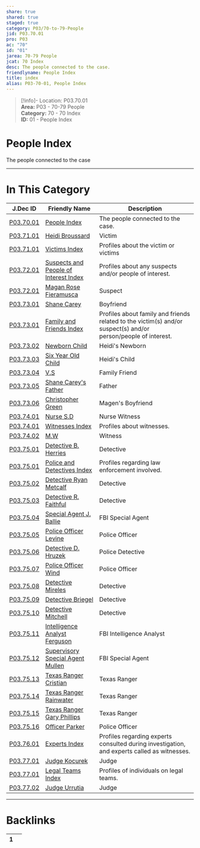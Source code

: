 ```yaml
---  
share: true  
shared: true  
staged: true  
category: P03/70-to-79-People  
jid: P03.70.01  
pro: P03  
ac: "70"  
id: "01"  
jarea: 70-79 People  
jcat: 70 Index  
desc: The people connected to the case.  
friendlyname: People Index  
title: index  
alias: P03-70-01, People Index  
---  
```

  
>[!info]- Location: P03.70.01  
>**Area:** P03 - 70-79 People  
>**Category:** 70 - 70 Index  
>**ID:** 01 - People Index  
  
# People Index  
  
The people connected to the case  
  
  
  
---  
# In This Category  
  
| J.Dec ID                                                                                                                 | Friendly Name                                                                                                                                   | Description                                                                                                    |  
| ------------------------------------------------------------------------------------------------------------------------ | ----------------------------------------------------------------------------------------------------------------------------------------------- | -------------------------------------------------------------------------------------------------------------- |  
| [P03.70.01](index.md)                                                        | [People Index](index.md)                                                                            | The people connected to the case.                                                                              |  
| [P03.71.01](./71-Victims/01-Heidi-Broussard.md)                                | [Heidi Broussard](./71-Victims/01-Heidi-Broussard.md)                                                 | Victim                                                                                                         |  
| [P03.71.01](./71-Victims/index.md)                                             | [Victims Index](./71-Victims/index.md)                                                                | Profiles about the victim or victims                                                                           |  
| [P03.72.01](./72-Suspects-and-People-of-Interest/index.md)                     | [Suspects and People of Interest Index](./72-Suspects-and-People-of-Interest/index.md)                | Profiles about any suspects and/or people of interest.                                                         |  
| [P03.72.01](./72-Suspects-and-People-of-Interest/01-Magen-Rose-Fieramusca.md)  | [Magan Rose Fieramusca](./72-Suspects-and-People-of-Interest/01-Magen-Rose-Fieramusca.md)             | Suspect                                                                                                        |  
| [P03.73.01](./73-Family-and-Friends/01-Shane-Carey.md)                         | [Shane Carey](./73-Family-and-Friends/01-Shane-Carey.md)                                              | Boyfriend                                                                                                      |  
| [P03.73.01](./73-Family-and-Friends/index.md)                                  | [Family and Friends Index](./73-Family-and-Friends/index.md)                                          | Profiles about family and friends related to the victim(s) and/or suspect(s) and/or person/people of interest. |  
| [P03.73.02](./73-Family-and-Friends/02-Newborn-Child.md)                       | [Newborn Child](./73-Family-and-Friends/02-Newborn-Child.md)                                          | Heidi's Newborn                                                                                                |  
| [P03.73.03](./73-Family-and-Friends/03-Six-Year-Old-Child.md)                  | [Six Year Old Child](./73-Family-and-Friends/03-Six-Year-Old-Child.md)                                | Heidi's Child                                                                                                  |  
| [P03.73.04](./73-Family-and-Friends/04-VS.md)                                  | [V.S](./73-Family-and-Friends/04-VS.md)                                                               | Family Friend                                                                                                  |  
| [P03.73.05](./73-Family-and-Friends/05-Shane-Careys-Father.md)                 | [Shane Carey's Father](./73-Family-and-Friends/05-Shane-Careys-Father.md)                             | Father                                                                                                         |  
| [P03.73.06](./73-Family-and-Friends/06-Christopher-Green.md)                   | [Christopher Green](./73-Family-and-Friends/06-Christopher-Green.md)                                  | Magen's Boyfriend                                                                                              |  
| [P03.74.01](./74-Witnesses/01-Nurse-SD.md)                                     | [Nurse S.D](./74-Witnesses/01-Nurse-SD.md)                                                            | Nurse Witness                                                                                                  |  
| [P03.74.01](./74-Witnesses/index.md)                                           | [Witnesses Index](./74-Witnesses/index.md)                                                            | Profiles about witnesses.                                                                                      |  
| [P03.74.02](./74-Witnesses/02-MW.md)                                           | [M.W](./74-Witnesses/02-MW.md)                                                                        | Witness                                                                                                        |  
| [P03.75.01](./75-Police-and-Detectives/01-Detective-Herries.md)                | [Detective B. Herries](./75-Police-and-Detectives/01-Detective-Herries.md)                            | Detective                                                                                                      |  
| [P03.75.01](./75-Police-and-Detectives/index.md)                               | [Police and Detectives Index](./75-Police-and-Detectives/index.md)                                    | Profiles regarding law enforcement involved.                                                                   |  
| [P03.75.02](./75-Police-and-Detectives/02-Detective-Metcalf.md)                | [Detective Ryan Metcalf](./75-Police-and-Detectives/02-Detective-Metcalf.md)                          | Detective                                                                                                      |  
| [P03.75.03](./75-Police-and-Detectives/03-Detective-Faithful.md)               | [Detective R. Faithful](./75-Police-and-Detectives/03-Detective-Faithful.md)                          | Detective                                                                                                      |  
| [P03.75.04](./75-Police-and-Detectives/04-Special-Agent-Ballie.md)             | [Special Agent J. Ballie](./75-Police-and-Detectives/04-Special-Agent-Ballie.md)                      | FBI Special Agent                                                                                              |  
| [P03.75.05](./75-Police-and-Detectives/05-Police-Officer-Levine.md)            | [Police Officer Levine](./75-Police-and-Detectives/05-Police-Officer-Levine.md)                       | Police Officer                                                                                                 |  
| [P03.75.06](./75-Police-and-Detectives/06-Detective-D-Hruzek.md)               | [Detective D. Hruzek](./75-Police-and-Detectives/06-Detective-D-Hruzek.md)                            | Police Detective                                                                                               |  
| [P03.75.07](./75-Police-and-Detectives/07-Police-Officer-Wind.md)              | [Police Officer Wind](./75-Police-and-Detectives/07-Police-Officer-Wind.md)                           | Police Officer                                                                                                 |  
| [P03.75.08](./75-Police-and-Detectives/08-Detective-Mireles.md)                | [Detective Mireles](./75-Police-and-Detectives/08-Detective-Mireles.md)                               | Detective                                                                                                      |  
| [P03.75.09](./75-Police-and-Detectives/09-Detective-Briegel.md)                | [Detective Briegel](./75-Police-and-Detectives/09-Detective-Briegel.md)                               | Detective                                                                                                      |  
| [P03.75.10](./75-Police-and-Detectives/10-Detective-Mitchell.md)               | [Detective Mitchell](./75-Police-and-Detectives/10-Detective-Mitchell.md)                             | Detective                                                                                                      |  
| [P03.75.11](./75-Police-and-Detectives/11-Intelligence-Analyst-Ferguson.md)    | [Intelligence Analyst Ferguson](./75-Police-and-Detectives/11-Intelligence-Analyst-Ferguson.md)       | FBI Intelligence Analyst                                                                                       |  
| [P03.75.12](./75-Police-and-Detectives/12-Supervisory-Special-Agent-Mullen.md) | [Supervisory Special Agent Mullen](./75-Police-and-Detectives/12-Supervisory-Special-Agent-Mullen.md) | FBI Special Agent                                                                                              |  
| [P03.75.13](./75-Police-and-Detectives/13-Texas-Ranger-Cristian.md)            | [Texas Ranger Cristian](./75-Police-and-Detectives/13-Texas-Ranger-Cristian.md)                       | Texas Ranger                                                                                                   |  
| [P03.75.14](./75-Police-and-Detectives/14-Texas-Ranger-Rainwater.md)           | [Texas Ranger Rainwater](./75-Police-and-Detectives/14-Texas-Ranger-Rainwater.md)                     | Texas Ranger                                                                                                   |  
| [P03.75.15](./75-Police-and-Detectives/15-Texas-Ranger-Gary-Phillips.md)       | [Texas Ranger Gary Phillips](./75-Police-and-Detectives/15-Texas-Ranger-Gary-Phillips.md)             | Texas Ranger                                                                                                   |  
| [P03.75.16](./75-Police-and-Detectives/16-Officer-Parker.md)                   | [Officer Parker](./75-Police-and-Detectives/16-Officer-Parker.md)                                     | Police Officer                                                                                                 |  
| [P03.76.01](./76-Experts/index.md)                                             | [Experts Index](./76-Experts/index.md)                                                                | Profiles regarding experts consulted during investigation, and experts called as witnesses.                    |  
| [P03.77.01](./77-Legal-Teams/01-Judge-Kocurek.md)                              | [Judge Kocurek](./77-Legal-Teams/01-Judge-Kocurek.md)                                                 | Judge                                                                                                          |  
| [P03.77.01](./77-Legal-Teams/index.md)                                         | [Legal Teams Index](./77-Legal-Teams/index.md)                                                        | Profiles of individuals on legal teams.                                                                        |  
| [P03.77.02](./77-Legal-Teams/02-Judge-Urrutia.md)                              | [Judge Urrutia](./77-Legal-Teams/02-Judge-Urrutia.md)                                                 | Judge                                                                                                          |  
  
  
---  
# Backlinks  
<div><table class="dataview table-view-table"><thead class="table-view-thead"><tr class="table-view-tr-header"><th class="table-view-th"><span></span><span class="dataview small-text">1</span></th><th class="table-view-th"><span></span></th></tr></thead><tbody class="table-view-tbody"></tbody></table></div>